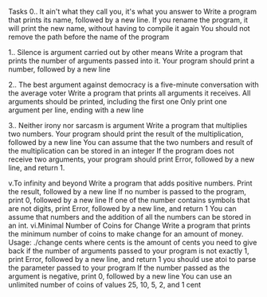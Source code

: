 Tasks
0.. It ain't what they call you, it's what you answer to Write a program that prints its name, followed by a new line. If you rename the program, it will print the new name, without having to compile it again You should not remove the path before the name of the program

1.. Silence is argument carried out by other means Write a program that prints the number of arguments passed into it. Your program should print a number, followed by a new line

2.. The best argument against democracy is a five-minute conversation with the average voter Write a program that prints all arguments it receives. All arguments should be printed, including the first one Only print one argument per line, ending with a new line

3.. Neither irony nor sarcasm is argument Write a program that multiplies two numbers. Your program should print the result of the multiplication, followed by a new line You can assume that the two numbers and result of the multiplication can be stored in an integer If the program does not receive two arguments, your program should print Error, followed by a new line, and return 1.

v.To infinity and beyond Write a program that adds positive numbers. Print the result, followed by a new line If no number is passed to the program, print 0, followed by a new line If one of the number contains symbols that are not digits, print Error, followed by a new line, and return 1 You can assume that numbers and the addition of all the numbers can be stored in an int.
vi.Minimal Number of Coins for Change Write a program that prints the minimum number of coins to make change for an amount of money. Usage: ./change cents where cents is the amount of cents you need to give back if the number of arguments passed to your program is not exactly 1, print Error, followed by a new line, and return 1 you should use atoi to parse the parameter passed to your program If the number passed as the argument is negative, print 0, followed by a new line You can use an unlimited number of coins of values 25, 10, 5, 2, and 1 cent
